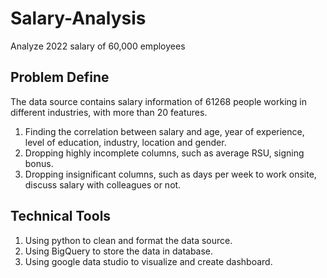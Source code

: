 # Salary-Analysis
Analyze 2022 salary of 60,000 employees 
## Problem Define
The data source contains salary information of 61268 people working in different industries, with more than 20 features.
1. Finding the correlation between salary and age, year of experience, level of education, industry, location and gender.
2. Dropping highly incomplete columns, such as average RSU, signing bonus.
3. Dropping insignificant columns, such as days per week  to work onsite, discuss salary with colleagues or not.
## Technical Tools 
1. Using python to clean and format the data source.
2. Using BigQuery to store the data in database.
3. Using google data studio to visualize and create dashboard.


